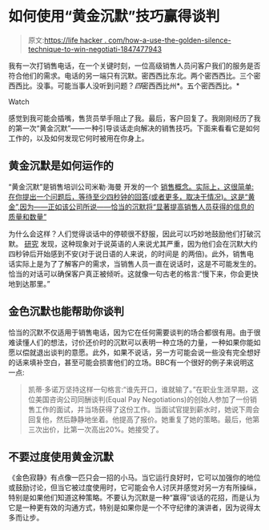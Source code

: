 # 如何使用“黄金沉默”技巧赢得谈判

> 原文:[https://life hacker . com/how-a-use-the-golden-silence-technique-to-win-negotiati-1847477943](https://lifehacker.com/how-a-use-the-golden-silence-technique-to-win-negotiati-1847477943)

我有一次打销售电话，在一个关键时刻，一位高级销售人员问客户我们的服务是否符合他们的需求。电话的另一端只有沉默。密西西比东北。两个密西西比。三个密西西比。没事。可能当事人没听到问题？*四*密西西比州*。五个密西西比。*

Watch

感觉到我可能会插嘴，售货员举手阻止了我。最后，客户回复了。我刚刚经历了我的第一次“黄金沉默”——一种引导谈话走向解决的销售技巧。下面来看看它是如何工作的，以及如何发现它何时被用在你身上。

## **黄金沉默是如何运作的**

“黄金沉默”是销售培训公司米勒·海曼 开发的一个 [销售概念。实际上，这很简单:在你提出一个问题后，等待至少四秒钟的回答(或者更多，取决于情况)。这是“黄金”,因为——正如该公司所说——恰当的沉默将“显著提高销售人员获得的信息的质量和数量”](https://www.millerheimangroup.com/resources/blog/shhh-the-secret-to-closing-more-deals/) 

为什么会这样？人们觉得谈话中的停顿很不舒服，因此可以巧妙地鼓励他们打破沉默。 [研究](https://www.rug.nl/staff/n.koudenburg/koudenburgetal.2011.pdf) 发现，这种现象对于说英语的人来说尤其严重，因为他们会在沉默大约四秒钟后开始感到不安(对于说日语的人来说，的时间是 的两倍)。此外，销售电话实际上是为了了解客户的需求，当销售人员一直在说话时，这是不可能发生的。恰当的对话可以确保客户真正被倾听。这就像一句古老的格言:“慢下来，你会更快地到达那里。”

## **金色沉默也能帮助你谈判**

恰当的沉默不仅适用于销售电话，因为它在任何需要谈判的场合都很有用。由于很难读懂人们的想法，讨价还价时的沉默可以表明一种立场的力量，一种如果你能如愿以偿就退出谈判的意愿。此外，如果不说话，另一方可能会说一些没有完全想好的话来填补空白，甚至可能会损害他们的立场。BBC有一个很好的例子来说明这一点:

> 凯蒂·多诺万坚持这样一句格言:“谁先开口，谁就输了。”在职业生涯早期，这位美国咨询公司同酬谈判(Equal Pay Negotiations)的创始人参加了一份销售工作的面试，并当场获得了这份工作。当面试官提到薪水时，她说下周会回复他，然后静静地坐着。他提高了报价。她重复了她的策略。最后，他第三次出价，比第一次高出20%。她接受了。

## **不要过度使用黄金沉默**

《金色寂静》有点像一匹只会一招的小马。当它运行良好时，它可以加强你的地位或鼓励讨论，但当它被过度使用时，它可能会令人讨厌并感觉对另一方有所操纵，特别是如果他们知道这种策略。不要认为沉默是一种“赢得”谈话的花招，而是认为它是一种更有效的沟通方式，特别是如果你是一个不守纪律的演讲者，因为说得太多而让步。